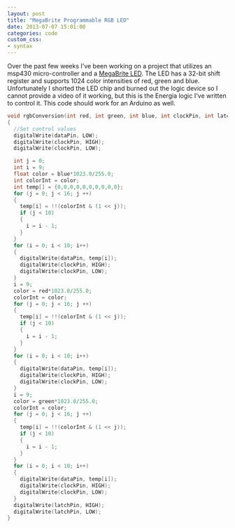 ```yaml
---
layout: post
title: "MegaBrite Programmable RGB LED"
date: 2013-07-07 15:01:00
categories: code
custom_css:
- syntax
---
```

Over the past few weeks I've been working on a project that utilizes an msp430 micro-controller and a [MegaBrite LED](https://www.sparkfun.com/products/10236).  The LED has a 32-bit shift register and supports 1024 color intensities of red, green and blue.  Unfortunately I shorted the LED chip and burned out the logic device so I cannot provide a video of it working, but this is the Energia logic I've written to control it.  This code should work for an Arduino as well.

```c
void rgbConversion(int red, int green, int blue, int clockPin, int latchPin, int dataPin)
{
  //Set control values
  digitalWrite(dataPin, LOW);
  digitalWrite(clockPin, HIGH);
  digitalWrite(clockPin, LOW);

  int j = 0;
  int i = 9;
  float color = blue*1023.0/255.0;
  int colorInt = color;
  int temp[] = {0,0,0,0,0,0,0,0,0,0};
  for (j = 0; j < 16; j ++)
  {
    temp[i] = !!(colorInt & (1 << j));
    if (j < 10)
    {
      i = i - 1;
    }
  }
  for (i = 0; i < 10; i++)
  {
    digitalWrite(dataPin, temp[i]);
    digitalWrite(clockPin, HIGH);
    digitalWrite(clockPin, LOW);
  }
  i = 9;
  color = red*1023.0/255.0;
  colorInt = color;
  for (j = 0; j < 16; j ++)
  {
    temp[i] = !!(colorInt & (1 << j));
    if (j < 10)
    {
      i = i - 1;
    }
  }
  for (i = 0; i < 10; i++)
  {
    digitalWrite(dataPin, temp[i]);
    digitalWrite(clockPin, HIGH);
    digitalWrite(clockPin, LOW);
  }
  i = 9;
  color = green*1023.0/255.0;
  colorInt = color;
  for (j = 0; j < 16; j ++)
  {
    temp[i] = !!(colorInt & (1 << j));
    if (j < 10)
    {
      i = i - 1;
    }
  }
  for (i = 0; i < 10; i++)
  {
    digitalWrite(dataPin, temp[i]);
    digitalWrite(clockPin, HIGH);
    digitalWrite(clockPin, LOW);
  }
  digitalWrite(latchPin, HIGH);
  digitalWrite(latchPin, LOW);
}
```
